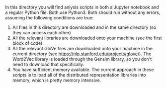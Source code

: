 In this directory you will find anlysis scripts in both a Jupyter notebook and a regular Python file. Both use Python3. Both should run without any errors, assuming the following conditions are true:
1. All files in this directory are downloaded and in the same directory (so they can access each other)
2. All the relevant libraries are downloaded onto your machine (see the first block of code)
3. All the relevant GloVe files are downloaded onto your machine in the current directory (see https://nlp.stanford.edu/projects/glove/). The Word2Vec library is loaded through the Gensim library, so you don't need to download that specifically.
4. You have sufficient memory available. The current approach in these scripts is to load all of the distributed representation libraries into memory, which is pretty memory intensive.
